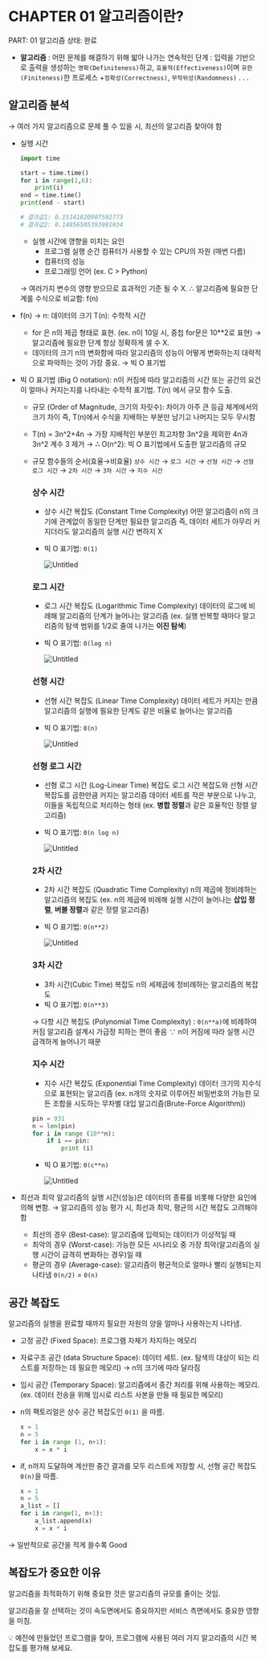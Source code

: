 # CHAPTER 01 알고리즘이란?

PART: 01 알고리즘
상태: 완료

- **알고리즘** : 어떤 문제를 해결하기 위해 밟아 나가는 연속적인 단계
                  : 입력을 기반으로 출력을 생성하는 `명확(Definiteness)`하고, `효율적(Effectiveness)`이며 `유한(Finiteness)`한 프로세스
                 +`정확성(Correctness)`, `무작위성(Randomness)` . . .

## 알고리즘 분석

→ 여러 가지 알고리즘으로 문제 풀 수 있을 시, 최선의 알고리즘 찾아야 함

- 실행 시간
    
    ```python
    import time
    
    start = time.time()
    for i in range(1,6):
    	print(i)
    end = time.time()
    print(end - start)
    
    # 결과값1: 0.15141820907592773
    # 결과값2: 0.14856505393981934
    ```
    
    - 실행 시간에 영향을 미치는 요인
        - 프로그램 실행 순간 컴퓨터가 사용할 수 있는 CPU의 자원 (매번 다름)
        - 컴퓨터의 성능
        - 프로그래밍 언어 (ex. C > Python)
    
    → 여러가지 변수의 영향 받으므로 효과적인 기준 될 수 X.
    ∴ 알고리즘에 필요한 단계를 수식으로 비교함: f(n)
    
- f(n) → n: 데이터의 크기
T(n): 수학적 시간
    - for 은 n의 제곱 형태로 표현. (ex. n이 10일 시, 중첩 for문은 10**2로 표현)
    → 알고리즘에 필요한 단계 항상 정확하게 셀 수 X.
    - 데이터의 크기 n의 변화함에 따라 알고리즘의 성능이 어떻게 변화하는지 대략적으로 파악하는 것이 가장 중요. → 빅 O 표기법
- 빅 O 표기법 (Big O notation): n이 커짐에 따라 알고리즘의 시간 또는 공간의 요건이 얼마나 커지는지를 나타내는 수학적 표기법. T(n) 에서 규모 함수 도출.
    - 규모 (Order of Magnitude, 크기의 자릿수): 차이가 아주 큰 등급 체계에서의 크기 차이
    즉, T(n)에서 수식을 지배하는 부분만 남기고 나머지는 모두 무시함
    - T(n) = 3n^2+4n
    → 가장 지배적인 부분인 최고차항 3n^2을 제외한 4n과 3n^2 계수 3 제거
    → **∴** O(n^2): 빅 O 표기법에서 도출한 알고리즘의 규모
    - 규모 함수들의 순서(효율→비효율)
    `상수 시간` → `로그 시간` → `선형 시간` → `선형 로그 시간` → `2차 시간` → `3차 시간` → `지수 시간`
        
        ### 상수 시간
        
        - 상수 시간 복잡도 (Constant Time Complexity)
        어떤 알고리즘이 n의 크기에 관계없이 동일한 단계만 필요한 알고리즘
        즉, 데이터 세트가 아무리 커지더라도 알고리즘의 실행 시간 변하지 X
        - 빅 O 표기법: `0(1)`
            
            ![Untitled](https://github.com/user-attachments/assets/2a33a0df-cb56-4089-9834-738d087353a9)
            
        
        ### 로그 시간
        
        - 로그 시간 복잡도 (Logarithmic Time Complexity)
        데이터의 로그에 비례해 알고리즘의 단계가 늘어나는 알고리즘
        (ex. 실행 반복할 때마다 알고리즘의 탐색 범위를 1/2로 줄여 나가는 **이진 탐색**)
        - 빅 O 표기법: `0(log n)`
            
            ![Untitled](CHAPTER%2001%20%E1%84%8B%E1%85%A1%E1%86%AF%E1%84%80%E1%85%A9%E1%84%85%E1%85%B5%E1%84%8C%E1%85%B3%E1%86%B7%E1%84%8B%E1%85%B5%E1%84%85%E1%85%A1%E1%86%AB%200f62f0a50e424bdea48ad5d5b6bd5a1a/Untitled%201.png)
            
        
        ### 선형 시간
        
        - 선형 시간 복잡도 (Linear Time Complexity)
        데이터 세트가 커지는 만큼 알고리즘의 실행에 필요한 단계도 같은 비율로 늘어나는 알고리즘
        - 빅 O 표기법: `0(n)`
            
            ![Untitled](CHAPTER%2001%20%E1%84%8B%E1%85%A1%E1%86%AF%E1%84%80%E1%85%A9%E1%84%85%E1%85%B5%E1%84%8C%E1%85%B3%E1%86%B7%E1%84%8B%E1%85%B5%E1%84%85%E1%85%A1%E1%86%AB%200f62f0a50e424bdea48ad5d5b6bd5a1a/Untitled%202.png)
            
        
        ### 선형 로그 시간
        
        - 선형 로그 시간 (Log-Linear Time) 복잡도
        로그 시간 복잡도와 선형 시간 복잡도를 곱한만큼 커지는 알고리즘
        데이터 세트를 작은 부분으로 나누고, 이들을 독립적으로 처리하는 형태 
        (ex. **병합 정렬**과 같은 효율적인 정렬 알고리즘)
        - 빅 O 표기법: `0(n log n)`
            
            ![Untitled](CHAPTER%2001%20%E1%84%8B%E1%85%A1%E1%86%AF%E1%84%80%E1%85%A9%E1%84%85%E1%85%B5%E1%84%8C%E1%85%B3%E1%86%B7%E1%84%8B%E1%85%B5%E1%84%85%E1%85%A1%E1%86%AB%200f62f0a50e424bdea48ad5d5b6bd5a1a/Untitled%203.png)
            
        
        ### 2차 시간
        
        - 2차 시간 복잡도 (Quadratic Time Complexity)
        n의 제곱에 정비례하는 알고리즘의 복잡도
        (ex. n의 제곱에 비례해 실행 시간이 늘어나는 **삽입 정렬**, **버블 정렬**과 같은 정렬 알고리즘)
        - 빅 O 표기법: `0(n**2)`
            
            ![Untitled](CHAPTER%2001%20%E1%84%8B%E1%85%A1%E1%86%AF%E1%84%80%E1%85%A9%E1%84%85%E1%85%B5%E1%84%8C%E1%85%B3%E1%86%B7%E1%84%8B%E1%85%B5%E1%84%85%E1%85%A1%E1%86%AB%200f62f0a50e424bdea48ad5d5b6bd5a1a/Untitled%204.png)
            
        
        ### 3차 시간
        
        - 3차 시간(Cubic Time) 복잡도
        n의 세제곱에 정비례하는 알고리즘의 복잡도
        - 빅 O 표기법: `0(n**3)`
        
        → 다항 시간 복잡도 (Polynomial Time Complexity) : `0(n**a)`에 비례하여 커짐
            알고리즘 설계시 가급정 피하는 편이 좋음
            ∵ n이 커짐에 따라 실행 시간 급격하게 늘어나기 때문 
        
        ### 지수 시간
        
        - 지수 시간 복잡도 (Exponential Time Complexity)
        데이터 크기의 지수식으로 표현되는 알고리즘
        (ex. n개의 숫자로 이루어진 비밀번호의 가능한 모든 조합을 시도하는 무차별 대입 알고리즘(Brute-Force Algorithm))
        
        ```python
        pin = 931
        n = len(pin)
        for i in range (10**n):
        	if i == pin:
        		print (i)
        ```
        
        - 빅 O 표기법: `0(c**n)`
            
            ![Untitled](CHAPTER%2001%20%E1%84%8B%E1%85%A1%E1%86%AF%E1%84%80%E1%85%A9%E1%84%85%E1%85%B5%E1%84%8C%E1%85%B3%E1%86%B7%E1%84%8B%E1%85%B5%E1%84%85%E1%85%A1%E1%86%AB%200f62f0a50e424bdea48ad5d5b6bd5a1a/Untitled%205.png)
            
- 최선과 최악
알고리즘의 실행 시간(성능)은 데이터의 종류를 비롯해 다양한 요인에 의해 변함.
→ 알고리즘의 성능 평가 시, 최선과 최악, 평균의 시간 복잡도 고려해야 함
    - 최선의 경우 (Best-case): 알고리즘에 입력되는 데이터가 이상적일 때
    - 최악의 경우 (Worst-case): 가능한 모든 시나리오 중 가장 최악(알고리즘의 실행 시간이 급격히 변화하는 경우)일 때
    - 평균의 경우 (Average-case): 알고리즘이 평균적으로 얼마나 빨리 실행되는지 나타냄 `0(n/2)` = `0(n)`

## 공간 복잡도

알고리즘의 실행을 완료할 때까지 필요한 자원의 양을 얼마나 사용하는지 나타냄.

- 고정 공간 (Fixed Space): 프로그램 자체가 차지하는 메모리
- 자료구조 공간 (data Structure Space): 데이터 세트.
(ex. 탐색의 대상이 되는 리스트를 저장하는 데 필요한 메모리)
→ n의 크기에 따라 달라짐
- 임시 공간 (Temporary Space): 알고리즘에서 중간 처리를 위해 사용하는 메모리.
(ex. 데이터 전송을 위해 임시로 리스트 사본을 만들 때 필요한 메모리)
- n의 팩토리얼은 상수 공간 복잡도인 `0(1)` 을 따름.
    
    ```python
    x = 1
    n = 5
    for i in range (1, n+1):
    	x = x * i
    ```
    
- if, n까지 도달하며 계산한 중간 결과를 모두 리스트에 저장할 시, 선형 공간 복잡도 `0(n)`을 따름.
    
    ```python
    x = 1
    n = 5
    a_list = []
    for i in range(1, n+1):
    	a_list.append(x)
    	x = x * i
    ```
    

→ 일반적으로 공간을 적게 쓸수록 Good

## 복잡도가 중요한 이유

알고리즘을 최적화하기 위해 중요한 것은 알고리즘의 규모를 줄이는 것임. 

알고리즘을 잘 선택하는 것이 속도면에서도 중요하지만 서비스 측면에서도 중요한 영향을 미침.

<aside>
💡 예전에 만들었던 프로그램을 찾아, 프로그램에 사용된 여러 가지 알고리즘의 시간 복잡도를 평가해 보세요.

</aside>
